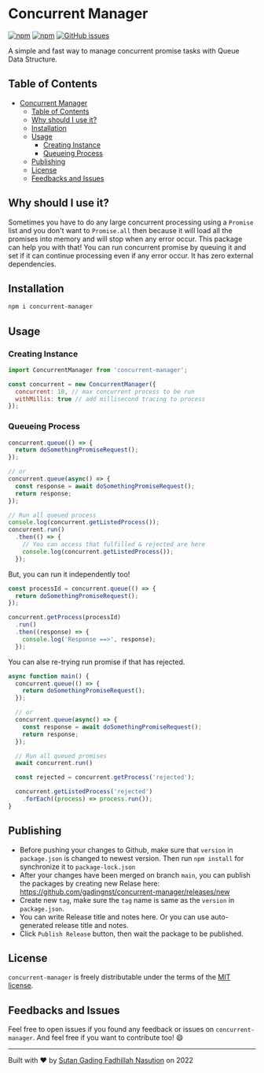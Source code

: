# Concurrent Manager

[![npm](https://img.shields.io/npm/v/concurrent-manager.svg)](https://www.npmjs.com/package/concurrent-manager)
[![npm](https://img.shields.io/npm/dt/concurrent-manager.svg)](https://npm-stat.com/charts.html?package=concurrent-manager)
[![GitHub issues](https://img.shields.io/github/issues/gadingnst/concurrent-manager.svg)](https://github.com/gadingnst/concurrent-manager/issues)

A simple and fast way to manage concurrent promise tasks with Queue Data Structure.

## Table of Contents
- [Concurrent Manager](#concurrent-manager)
  - [Table of Contents](#table-of-contents)
  - [Why should I use it?](#why-should-i-use-it)
  - [Installation](#installation)
  - [Usage](#usage)
    - [Creating Instance](#creating-instance)
    - [Queueing Process](#queueing-process)
  - [Publishing](#publishing)
  - [License](#license)
  - [Feedbacks and Issues](#feedbacks-and-issues)

## Why should I use it?
Sometimes you have to do any large concurrent processing using a `Promise` list and you don't want to `Promise.all` then because it will load all the promises into memory and will stop when any error occur. This package can help you with that! You can run concurrent promise by queuing it and set if it can continue processing even if any error occur. It has zero external dependencies.

## Installation
```bash
npm i concurrent-manager
```

## Usage

### Creating Instance
```javascript
import ConcurrentManager from 'concurrent-manager';

const concurrent = new ConcurrentManager({
  concurrent: 10, // max concurrent process to be run
  withMillis: true // add millisecond tracing to process
});
```

### Queueing Process
```javascript
concurrent.queue(() => {
  return doSomethingPromiseRequest();
});

// or
concurrent.queue(async() => {
  const response = await doSomethingPromiseRequest();
  return response;
});

// Run all queued process
console.log(concurrent.getListedProcess());
concurrent.run()
  .then(() => {
    // You can access that fulfilled & rejected are here
    console.log(concurrent.getListedProcess());
  });
```

But, you can run it independently too!
```javascript
const processId = concurrent.queue(() => {
  return doSomethingPromiseRequest();
});

concurrent.getProcess(processId)
  .run()
  .then((response) => {
    console.log('Response ==>', response);
  });
```

You can alse re-trying run promise if that has rejected.
```javascript
async function main() {
  concurrent.queue(() => {
    return doSomethingPromiseRequest();
  });

  // or
  concurrent.queue(async() => {
    const response = await doSomethingPromiseRequest();
    return response;
  });

  // Run all queued promises
  await concurrent.run()

  const rejected = concurrent.getProcess('rejected');

  concurrent.getListedProcess('rejected')
    .forEach((process) => process.run());
}
```

## Publishing
- Before pushing your changes to Github, make sure that `version` in `package.json` is changed to newest version. Then run `npm install` for synchronize it to `package-lock.json`
- After your changes have been merged on branch `main`, you can publish the packages by creating new Relase here: https://github.com/gadingnst/concurrent-manager/releases/new
- Create new `tag`, make sure the `tag` name is same as the `version` in `package.json`.
- You can write Release title and notes here. Or you can use auto-generated release title and notes.
- Click `Publish Release` button, then wait the package to be published.

## License
`concurrent-manager` is freely distributable under the terms of the [MIT license](https://github.com/gadingnst/concurrent-manager/blob/master/LICENSE).

## Feedbacks and Issues
Feel free to open issues if you found any feedback or issues on `concurrent-manager`. And feel free if you want to contribute too! 😄

---
Built with ❤️ by [Sutan Gading Fadhillah Nasution](https://github.com/gadingnst) on 2022
